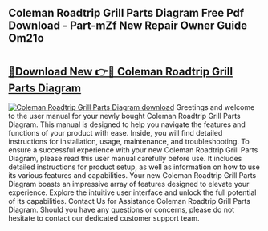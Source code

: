 ## Coleman Roadtrip Grill Parts Diagram Free Pdf Download - Part-mZf New Repair Owner Guide Om21o

# <h2><a href="http://dfi589.blite.top/?on=Coleman+Roadtrip+Grill+Parts+Diagram">🔗Download New 👉🔴 Coleman Roadtrip Grill Parts Diagram</a></h2>

[![Coleman Roadtrip Grill Parts Diagram download](https://i.imgur.com/lujVjoI.png)](http://dfi589.blite.top/?on=Coleman+Roadtrip+Grill+Parts+Diagram)
Greetings and welcome to the user manual for your newly bought Coleman Roadtrip Grill Parts Diagram. This manual is designed to help you navigate the features and functions of your product with ease. Inside, you will find detailed instructions for installation, usage, maintenance, and troubleshooting. To ensure a successful experience with your new Coleman Roadtrip Grill Parts Diagram, please read this user manual carefully before use. It includes detailed instructions for product setup, as well as information on how to use its various features and capabilities. Your new Coleman Roadtrip Grill Parts Diagram boasts an impressive array of features designed to elevate your experience. Explore the intuitive user interface and unlock the full potential of its capabilities. Contact Us for Assistance Coleman Roadtrip Grill Parts Diagram. Should you have any questions or concerns, please do not hesitate to contact our dedicated customer support team.
